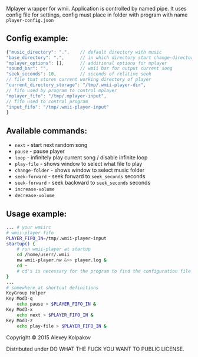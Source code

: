 Mplayer wrapper for wmii.
Application is controlled by named pipe.
It uses config file for settings, config must place in folder with program with name `player-config.json`

Config example:
---------------

```javascript
{"music_directory": ".", 	// default directory with music
"base_directory": ".", 		// in which directory start change-directory command
"mplayer_options": [], 		// additional options for mplayer
"sound_bar": "", 			// wmii bar for output current song
"seek_seconds": 10, 		// seconds of relative seek
// file that stores current working directory of player
"current_directory_storage": "/tmp/.wmii-player-dir",
// fifo used by program to control mplayer
"mplayer_fifo": "/tmp/.mplayer-input",
// fifo used to control program
"input_fifo": "/tmp/.wmii-player-input"
}
```

Available commands:
-------------------

 - `next` - start next random song
 - `pause` - pause player
 - `loop` - infinitely play current song / disable infinite loop
 - `play-file` - shows window to select what file to play
 - `change-folder` - shows window to select music folder
 - `seek-forward` - seek forward to `seek_seconds` seconds
 - `seek-forward` - seek backward to `seek_seconds` seconds
 - `increase-volume`
 - `decrease-volume`

Usage example:
-------

```bash
... # your wmiirc
# wmii-player fifo
PLAYER_FIFO_IN=/tmp/.wmii-player-input
startup() {
	# run wmii-player at startup
	cd /home/userr/.wmii
	nw wmii-player.nw &>> player.log &
	cd ~
	# cd's is necessary for the program to find the configuration file
}
...
# somewhere at shortcut definitions
KeyGroup Helper
Key Mod3-q
	echo pause > $PLAYER_FIFO_IN &
Key Mod3-x
	echo next > $PLAYER_FIFO_IN &
Key Mod3-z
	echo play-file > $PLAYER_FIFO_IN &
```

Copyright © 2015 Alexey Kolpakov

Distributed under DO WHAT THE FUCK YOU WANT TO PUBLIC LICENSE.
